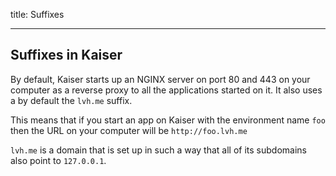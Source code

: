 title: Suffixes

---

## Suffixes in Kaiser

By default, Kaiser starts up an NGINX server on port 80 and 443 on your computer as a reverse proxy to all the applications started on it. It also uses a by default the `lvh.me` suffix. 

This means that if you start an app on Kaiser with the environment name `foo` then the URL on your computer will be `http://foo.lvh.me`

`lvh.me` is a domain that is set up in such a way that all of its subdomains also point to `127.0.0.1`.

